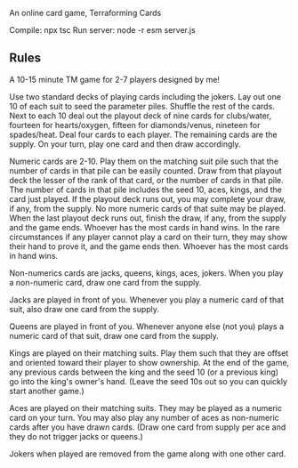 An online card game, Terraforming Cards

Compile: npx tsc
Run server: node -r esm server.js

## Rules
A 10-15 minute TM game for 2-7 players designed by me!

Use two standard decks of playing cards including the jokers.
Lay out one 10 of each suit to seed the parameter piles. Shuffle the rest of the cards.
Next to each 10 deal out the playout deck of nine cards for clubs/water, fourteen for hearts/oxygen, fifteen for diamonds/venus, nineteen for spades/heat.
Deal four cards to each player. The remaining cards are the supply.
On your turn, play one card and then draw accordingly.

Numeric cards are 2-10.
Play them on the matching suit pile such that the number of cards in that pile can be easily counted.
Draw from that playout deck the lesser of the rank of that card, or the number of cards in that pile. The number of cards in that pile includes the seed 10, aces, kings, and the card just played.
If the playout deck runs out, you may complete your draw, if any, from the supply. No more numeric cards of that suite may be played.
When the last playout deck runs out, finish the draw, if any, from the supply and the game ends. Whoever has the most cards in hand wins.
In the rare circumstances if any player cannot play a card on their turn, they may show their hand to prove it, and the game ends then. Whoever has the most cards in hand wins.

Non-numerics cards are jacks, queens, kings, aces, jokers.
When you play a non-numeric card, draw one card from the supply.

Jacks are played in front of you. Whenever you play a numeric card of that suit, also draw one card from the supply.

Queens are played in front of you. Whenever anyone else (not you) plays a numeric card of that suit, draw one card from the supply.

Kings are played on their matching suits. Play them such that they are offset and oriented toward their player to show ownership. At the end of the game, any previous cards between the king and the seed 10 (or a previous king) go into the king's owner's hand. (Leave the seed 10s out so you can quickly start another game.)

Aces are played on their matching suits. They may be played as a numeric card on your turn. You may also play any number of aces as non-numeric cards after you have drawn cards. (Draw one card from supply per ace and they do not trigger jacks or queens.)

Jokers when played are removed from the game along with one other card.

